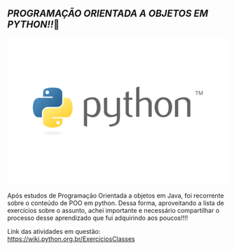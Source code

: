 ## ***PROGRAMAÇÃO ORIENTADA A OBJETOS EM PYTHON!!*:snake:**



<img src="python.png">


 Após estudos de Programação Orientada a objetos em Java, foi recorrente sobre o conteúdo de POO em python. Dessa forma, aproveitando a lista de exercícios sobre o assunto, achei importante e necessário compartilhar o processo desse aprendizado que fui adquirindo aos poucos!!!!

 Link das atividades em questão: https://wiki.python.org.br/ExerciciosClasses


